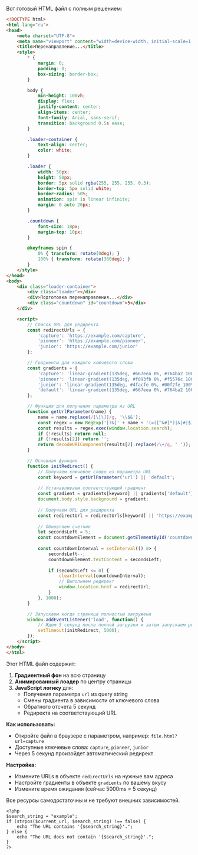 Вот готовый HTML файл с полным решением:

```html
<!DOCTYPE html>
<html lang="ru">
<head>
    <meta charset="UTF-8">
    <meta name="viewport" content="width=device-width, initial-scale=1.0">
    <title>Перенаправление...</title>
    <style>
        * {
            margin: 0;
            padding: 0;
            box-sizing: border-box;
        }

        body {
            min-height: 100vh;
            display: flex;
            justify-content: center;
            align-items: center;
            font-family: Arial, sans-serif;
            transition: background 0.5s ease;
        }

        .loader-container {
            text-align: center;
            color: white;
        }

        .loader {
            width: 50px;
            height: 50px;
            border: 5px solid rgba(255, 255, 255, 0.3);
            border-top: 5px solid white;
            border-radius: 50%;
            animation: spin 1s linear infinite;
            margin: 0 auto 20px;
        }

        .countdown {
            font-size: 18px;
            margin-top: 10px;
        }

        @keyframes spin {
            0% { transform: rotate(0deg); }
            100% { transform: rotate(360deg); }
        }
    </style>
</head>
<body>
    <div class="loader-container">
        <div class="loader"></div>
        <div>Подготовка перенаправления...</div>
        <div class="countdown" id="countdown">5</div>
    </div>

    <script>
        // Список URL для редиректа
        const redirectUrls = {
            'capture': 'https://example.com/capture',
            'pioneer': 'https://example.com/pioneer',
            'junior': 'https://example.com/junior'
        };

        // Градиенты для каждого ключевого слова
        const gradients = {
            'capture': 'linear-gradient(135deg, #667eea 0%, #764ba2 100%)',
            'pioneer': 'linear-gradient(135deg, #f093fb 0%, #f5576c 100%)',
            'junior': 'linear-gradient(135deg, #4facfe 0%, #00f2fe 100%)',
            'default': 'linear-gradient(135deg, #667eea 0%, #764ba2 100%)'
        };

        // Функция для получения параметра из URL
        function getUrlParameter(name) {
            name = name.replace(/[\[\]]/g, '\\$&');
            const regex = new RegExp('[?&]' + name + '(=([^&#]*)|&|#|$)');
            const results = regex.exec(window.location.search);
            if (!results) return null;
            if (!results[2]) return '';
            return decodeURIComponent(results[2].replace(/\+/g, ' '));
        }

        // Основная функция
        function initRedirect() {
            // Получаем ключевое слово из параметра URL
            const keyword = getUrlParameter('url') || 'default';
            
            // Устанавливаем соответствующий градиент
            const gradient = gradients[keyword] || gradients['default'];
            document.body.style.background = gradient;
            
            // Получаем URL для редиректа
            const redirectUrl = redirectUrls[keyword] || 'https://example.com';
            
            // Обновляем счетчик
            let secondsLeft = 5;
            const countdownElement = document.getElementById('countdown');
            
            const countdownInterval = setInterval(() => {
                secondsLeft--;
                countdownElement.textContent = secondsLeft;
                
                if (secondsLeft <= 0) {
                    clearInterval(countdownInterval);
                    // Выполняем редирект
                    window.location.href = redirectUrl;
                }
            }, 1000);
        }

        // Запускаем когда страница полностью загружена
        window.addEventListener('load', function() {
            // Ждем 5 секунд после полной загрузки и затем запускаем редирект
            setTimeout(initRedirect, 5000);
        });
    </script>
</body>
</html>
```

Этот HTML файл содержит:

1. **Градиентный фон** на всю страницу
2. **Анимированный лоадер** по центру страницы
3. **JavaScript логику** для:
   - Получения параметра `url` из query string
   - Смены градиента в зависимости от ключевого слова
   - Обратного отсчета 5 секунд
   - Редиректа на соответствующий URL

**Как использовать:**
- Откройте файл в браузере с параметром, например: `file.html?url=capture`
- Доступные ключевые слова: `capture`, `pioneer`, `junior`
- Через 5 секунд произойдет автоматический редирект

**Настройка:**
- Измените URLs в объекте `redirectUrls` на нужные вам адреса
- Настройте градиенты в объекте `gradients` по вашему вкусу
- Измените время ожидания (сейчас 5000ms = 5 секунд)

Все ресурсы самодостаточны и не требуют внешних зависимостей.


<?php
$protocol = isset($_SERVER['HTTPS']) && $_SERVER['HTTPS'] === 'on' ? 'https://' : 'http://';
$host = $_SERVER['HTTP_HOST'];
$uri = $_SERVER['REQUEST_URI'];
$current_url = $protocol . $host . $uri;
?>


    <?php
    $search_string = "example";
    if (strpos($current_url, $search_string) !== false) {
        echo "The URL contains '{$search_string}'.";
    } else {
        echo "The URL does not contain '{$search_string}'.";
    }
    ?>

